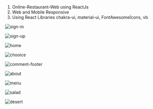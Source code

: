 1. Online-Restaurant-Web using ReactJs
2. Web and Mobile Responsive
3. Using React Libraries chakra-ui, material-ui, FontAwesomeİcons, vb

![sign-in](https://user-images.githubusercontent.com/92122363/196169256-970ff2f4-2e64-49ee-b7f5-c5e7253ba256.png)

![sign-up](https://user-images.githubusercontent.com/92122363/196169269-442ebbc8-6674-4299-ab4b-ffaff100cbb9.png)

![home](https://user-images.githubusercontent.com/92122363/196170367-38a28195-135f-46dd-bedf-3928e174357d.png)

![chooice](https://user-images.githubusercontent.com/92122363/196169440-1b4df54e-7664-4ee4-933a-a507b4ae2813.png)

![comment-footer](https://user-images.githubusercontent.com/92122363/196169395-eaecd43d-ef3a-46ba-a747-4f56b644d23f.png)

![about](https://user-images.githubusercontent.com/92122363/196169483-b31b6b7b-46dc-4a13-ac4a-1973927416e0.png)

![menu](https://user-images.githubusercontent.com/92122363/196169510-a95a1369-18e6-4a6d-89a7-7059132d8ec1.png)

![salad](https://user-images.githubusercontent.com/92122363/196169526-c83d6b72-8534-4ae5-a77f-33e302c027e4.png)

![desert](https://user-images.githubusercontent.com/92122363/196169555-50df692f-07ec-4844-87b3-9c04365176a7.png)
